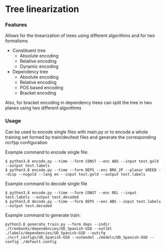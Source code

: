 # Tree linearization

### Features

Allows for the linearization of trees using different algorithms and for two formalisms

- Constituent tree
	- Absolute encoding
	- Relative encoding
	- Dynamic encoding
- Dependency tree
	- Absolute encoding
	- Relative encoding
	- POS based encoding
	- Bracket encoding

Also, for bracket encoding in dependency trees can split the tree in two planes using two different algorithms

### Usage

Can be used to encode single files with main.py or to encode a whole training set formed by train/dev/test files and generate the corresponding ncrfpp configuration

Example command to encode single file:
```
$ python3.8 encode.py --time --form CONST --enc ABS --input test.gold --output test.labels
$ python3.8 encode.py --time --form DEPS --enc BRK_2P --planar GREED --disp --nogold --lang en --input test.gold --output test.labels
```
Example command to decode single file
```
$ python3.8 encode.py --time --form CONST --enc REL --input test.labels --output test.decoded
$ python3.8 decode.py --time --form DEPS --enc ABS --input test.labels --output test.decoded
```
Example command to generate train:
```
python3.8 generate_train.py --form deps --indir ./treebanks/dependencies/UD_Spanish-GSD --outlbl ./labels/dependencies/UD_Spanish-GSD --outcfg ./ncrf_configs/UD_Spanish-GSD --outmodel ./models/UD_Spanish-GSD --config ./default.config
```